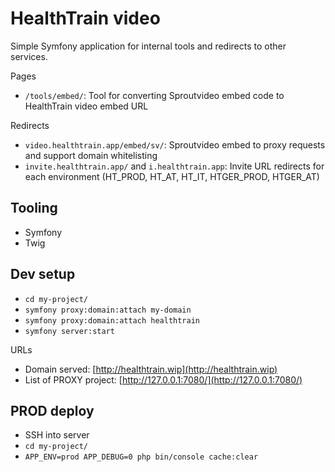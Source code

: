 # HealthTrain video

Simple Symfony application for internal tools and redirects to other services.

Pages

- `/tools/embed/`: Tool for converting Sproutvideo embed code to HealthTrain video embed URL

Redirects

- `video.healthtrain.app/embed/sv/`: Sproutvideo embed to proxy requests and support domain whitelisting 
- `invite.healthtrain.app/` and `i.healthtrain.app`: Invite URL redirects for each environment (HT_PROD, HT_AT, HT_IT, HTGER_PROD, HTGER_AT)

## Tooling

- Symfony
- Twig

## Dev setup

- `cd my-project/`
- `symfony proxy:domain:attach my-domain`
- `symfony proxy:domain:attach healthtrain`
- `symfony server:start`

URLs
- Domain served: [http://healthtrain.wip](http://healthtrain.wip)
- List of PROXY project: [http://127.0.0.1:7080/](http://127.0.0.1:7080/)

## PROD deploy

- SSH into server
- `cd my-project/`
- `APP_ENV=prod APP_DEBUG=0 php bin/console cache:clear`